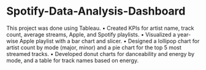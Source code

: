 # Spotify-Data-Analysis-Dashboard
This project was done using Tableau.
• Created KPIs for artist name, track count, average streams, 
Apple, and Spotify playlists. 
• Visualized a year-wise Apple playlist with a bar chart and slicer. 
• Designed a lollipop chart for artist count by mode (major, minor) 
and a pie chart for the top 5 most streamed tracks. 
• Developed donut charts for danceability and energy by mode, 
and a table for track names based on energy. 

